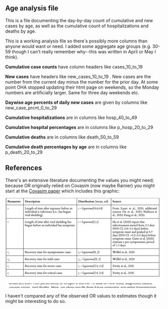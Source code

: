## Age analysis file

This is a file documenting the day-by-day count of cumulative and new cases by age, as well as the cumulative count of hospitalizations and deaths by age.

This is a working analysis file so there's possibly more columns than anyone would want or need. I added some aggregate age groups (e.g. 30-59 though I can't really remember why--this was written in April or May I think). 

**Cumulative case counts** have column headers like cases\_10\_to\_19

**New cases** have headers like new\_cases\_10\_to\_19 . New cases are the number from the current day minus the number for the prior day. At some point OHA stopped updating their html page on weekends, so the Monday numbers are artificially larger. Same for three day weekends etc. 

**Daywise age percents of daily new cases** are given by columns like new\_case\_prcnt\_0\_to\_29

**Cumulative hospitalizations** are in columns like hosp\_40\_to\_49

**Cumulative hospital percentages** are in columns like p\_hosp\_20\_to\_29

**Cumulative deaths** are in columns like death\_50\_to\_59 

**Cumulative death percentages by age** are in columns like p\_death\_20\_to\_29

## References 

There's an extensive literature documenting the values you might need; because OR originally relied on Covasim (now maybe Rainier) you might start at the [Covasim paper](https://covid.idmod.org/data/Covasim_model_report.pdf) which includes this graphic:

![MacDown logo](params_approx.png)

I haven't compared any of the observed OR values to estimates though it might be interesting to do so.


